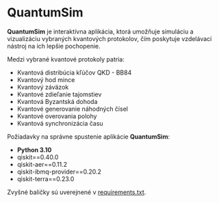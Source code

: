 # QuantumSim
**QuantumSim** je interaktívna aplikácia, ktorá umožňuje simuláciu a vizualizáciu vybraných kvantových protokolov, čím poskytuje vzdelávací nástroj na ich lepšie pochopenie.

Medzi vybrané kvantové protokoly patria: 
* Kvantová distribúcia kľúčov QKD - BB84
* Kvantový hod mince
* Kvantový záväzok
* Kvantové zdieľanie tajomstiev
* Kvantová Byzantská dohoda
* Kvantové generovanie náhodných čísel
* Kvantové overovania polohy
* Kvantová synchronizácia času 

Požiadavky na správne spustenie aplikácie **QuantumSim**:
 
* **Python 3.10**
* qiskit==0.40.0
* qiskit-aer==0.11.2
* qiskit-ibmq-provider==0.20.2
* qiskit-terra==0.23.0

Zvyšné baličky sú uverejnené v [requirements.txt](https://github.com/palirepa/QuantumSim/blob/main/requirements.txt).


